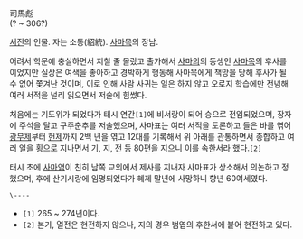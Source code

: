 司馬彪  
(? ~ 306?)

[서진](%EC%84%9C%EC%A7%84.md)의 인물. 자는 소통(紹統).
[사마목](%EC%82%AC%EB%A7%88%EB%AA%A9.md)의 장남.

어려서 학문에 충실하면서 지칠 줄 몰랐고 출가해서 [사마의](%EC%82%AC%EB%A7%88%EC%9D%98.md)의 동생인
[사마목](%EC%82%AC%EB%A7%88%EB%AA%A9.md)의 후사를 이었지만 실상은 여색을 좋아하고 경박하게 행동해 사마목에게
책망을 당해 후사가 될 수 없어 쫓겨난 것이며, 이로 인해 사람 사귀는 일은 하지 않고 오로지 학습에만 전념해 여러 서적을 널리 읽으면서
저술에 힘썼다.

처음에는 기도위가 되었다가 태시 연간`[1]`에 비서랑이 되어 승으로 전임되었으며, 장자에 주석을 달고 구주춘추를 저술했으며, 사마표는 여러
서적을 토론하고 들은 바를 엮어 [광무제](%EA%B4%91%EB%AC%B4%EC%A0%9C.md)부터
[헌제](%ED%97%8C%EC%A0%9C.md)까지 2백 년을 엮고 12대를 기록해서 위 아래를 관통하면서 종합하고 여러 일을 횡으로
지나면서 기, 지, 전 등 80편을 지으니 이를 속한서라 했다.`[2]`

태시 초에 [사마염](%EC%82%AC%EB%A7%88%EC%97%BC.md)이 친히 남쪽 교외에서 제사를 지내자 사마표가 상소해서
의논하고 정했으며, 후에 산기시랑에 임명되었다가 혜제 말년에 사망하니 향년 60여세였다.

`\----`

  * `[1]` 265 ~ 274년이다.
  * `[2]` 본기, 열전은 현전하지 않으나, 지의 경우 범엽의 후한서에 붙어 현전하고 있다.


